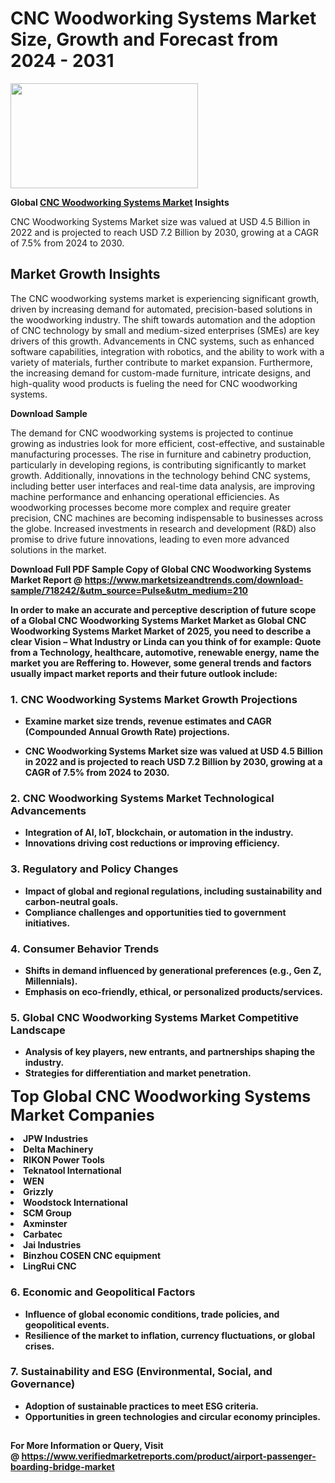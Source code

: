 <H1>CNC Woodworking Systems Market Size, Growth and Forecast from 2024 - 2031</H1><img class="aligncenter size-medium wp-image-584254" src="https://thirdeyenews.in/wp-content/uploads/2024/09/Global-Market-Research-300x168.jpeg" alt="" width="300" height="168" /><p><strong>Global&nbsp;<a href="https://www.marketsizeandtrends.com/download-sample/718242/&amp;utm_source=Pulse&amp;utm_medium=210">CNC Woodworking Systems Market</a> Insights</strong></p><p>CNC Woodworking Systems Market size was valued at USD 4.5 Billion in 2022 and is projected to reach USD 7.2 Billion by 2030, growing at a CAGR of 7.5% from 2024 to 2030.</p><p><h2>Market Growth Insights</h2> <p>The CNC woodworking systems market is experiencing significant growth, driven by increasing demand for automated, precision-based solutions in the woodworking industry. The shift towards automation and the adoption of CNC technology by small and medium-sized enterprises (SMEs) are key drivers of this growth. Advancements in CNC systems, such as enhanced software capabilities, integration with robotics, and the ability to work with a variety of materials, further contribute to market expansion. Furthermore, the increasing demand for custom-made furniture, intricate designs, and high-quality wood products is fueling the need for CNC woodworking systems.</p> <p><strong>Download Sample</strong></p> <p>The demand for CNC woodworking systems is projected to continue growing as industries look for more efficient, cost-effective, and sustainable manufacturing processes. The rise in furniture and cabinetry production, particularly in developing regions, is contributing significantly to market growth. Additionally, innovations in the technology behind CNC systems, including better user interfaces and real-time data analysis, are improving machine performance and enhancing operational efficiencies. As woodworking processes become more complex and require greater precision, CNC machines are becoming indispensable to businesses across the globe. Increased investments in research and development (R&D) also promise to drive future innovations, leading to even more advanced solutions in the market.</p> <p><strong></p><p><span class=""><strong>Download Full PDF Sample Copy of Global CNC Woodworking Systems Market Report</strong> @ <a href="https://www.marketsizeandtrends.com/download-sample/718242/&amp;utm_source=Pulse&amp;utm_medium=210" target="_blank">https://www.marketsizeandtrends.com/download-sample/718242/&amp;utm_source=Pulse&amp;utm_medium=210</a></span></p><p>In order to make an accurate and perceptive description of future scope of a Global&nbsp;CNC Woodworking Systems Market Market as Global&nbsp;CNC Woodworking Systems Market Market of 2025, you need to describe a clear Vision &ndash; What Industry or Linda can you think of for example: Quote from a Technology, healthcare, automotive, renewable energy, name the market you are Reffering to. However, some general trends and factors usually impact market reports and their future outlook include:</p><h3>1.&nbsp;<strong>CNC Woodworking Systems Market Growth Projections</strong></h3><ul><li>Examine market size trends, revenue estimates and CAGR (Compounded Annual Growth Rate) projections.</li><li><p>CNC Woodworking Systems Market size was valued at USD 4.5 Billion in 2022 and is projected to reach USD 7.2 Billion by 2030, growing at a CAGR of 7.5% from 2024 to 2030.</p></li></ul><h3>2.&nbsp;<strong>CNC Woodworking Systems Market Technological Advancements</strong></h3><ul><li>Integration of AI, IoT, blockchain, or automation in the industry.</li><li>Innovations driving cost reductions or improving efficiency.</li></ul><h3>3.&nbsp;<strong>Regulatory and Policy Changes</strong></h3><ul><li>Impact of global and regional regulations, including sustainability and carbon-neutral goals.</li><li>Compliance challenges and opportunities tied to government initiatives.</li></ul><h3>4.&nbsp;<strong>Consumer Behavior Trends</strong></h3><ul><li>Shifts in demand influenced by generational preferences (e.g., Gen Z, Millennials).</li><li>Emphasis on eco-friendly, ethical, or personalized products/services.</li></ul><h3>5.&nbsp;<strong>Global CNC Woodworking Systems Market Competitive Landscape</strong></h3><ul><li>Analysis of key players, new entrants, and partnerships shaping the industry.</li><li>Strategies for differentiation and market penetration.</li></ul><p data-pm-slice="1 1 []"><span style="color: inherit; font-family: inherit; font-size: 25px;">Top Global CNC Woodworking Systems Market Companies</span></p><div class="" data-test-id=""><p><li>JPW Industries</li><li> Delta Machinery</li><li> RIKON Power Tools</li><li> Teknatool International</li><li> WEN</li><li> Grizzly</li><li> Woodstock International</li><li> SCM Group</li><li> Axminster</li><li> Carbatec</li><li> Jai Industries</li><li> Binzhou COSEN CNC equipment</li><li> LingRui CNC</li></p></div><h3>6.&nbsp;<strong>Economic and Geopolitical Factors</strong></h3><ul><li>Influence of global economic conditions, trade policies, and geopolitical events.</li><li>Resilience of the market to inflation, currency fluctuations, or global crises.</li></ul><h3>7.&nbsp;<strong>Sustainability and ESG (Environmental, Social, and Governance)</strong></h3><ul><li>Adoption of sustainable practices to meet ESG criteria.</li><li>Opportunities in green technologies and circular economy principles.</li></ul><h2><strong style="font-size: 14px;">For More Information or Query, Visit @&nbsp;</strong><a style="background-color: #ffffff; font-size: 14px;" href="https://www.marketsizeandtrends.com/report/cnc-woodworking-systems-market/" target="_blank">https://www.verifiedmarketreports.com/product/airport-passenger-boarding-bridge-market</a></h2>
